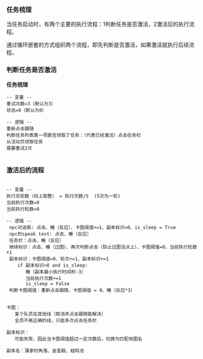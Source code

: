 
   
### 任务梳理

 当任务启动时，有两个主要的执行流程：1判断任务是否激活，2激活后的执行流程。

 通过循环嵌套的方式组织两个流程，即先判断是否激活，如果激活就执行后续流程。


### 判断任务是否激活


**任务梳理**

```text
-- 变量 --
重试次数=3（默认为3）
状态=0（默认为0）

-- 逻辑 --
重新点击跟随
判断任务列表第一项是否领取了任务：（代表已经激活）点击任务栏
从活动页领取任务
需要重试3次
   
```


### 激活后的流程

```text

-- 变量 --
执行总轮数（向上取整） = 执行次数/5  (5次为一轮)
当前执行次数=0
当前执行轮数=0

-- 逻辑 --
 npc对话框: 点击、睡（反应）、卡图阈值+=1、副本标识=0、is_sleep = True
 npc的speak text: 点击、睡（反应）
 任务栏：点击、睡（反应）
 继续标识：点击、睡（过图）、再次判断点击（防止过图没点上）、卡图阈值=0、当前执行轮数+1
 副本标识：卡图阈值=0、轮次+=1、副本标识+=1
    if 副本标识>0 and is_sleep:
       睡（副本最小执行时间秒-3）
       当前执行次数+=1
       is_sleep = False
 判断卡图阈值：重新点击跟随、卡图阈值 = 0、睡（反应*3）


卡图：
   某个队员在其他线（取消并点击跟随能解决）
   全员不再正确的线，只能多次点击任务栏
   
副本标识：
   可能失败，因此当卡图阈值超过一定次数后，切换为匹配地图名
   
副本名：蒲家村角落、金銮殿、蛙鸣池
 
```
   


